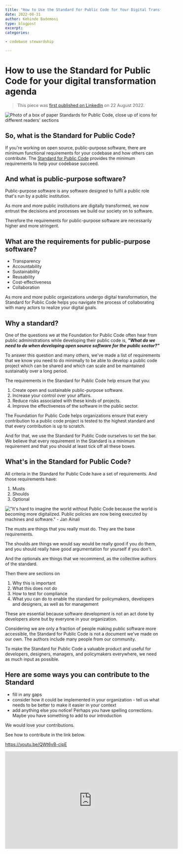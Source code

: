 ```yaml
---
title: "How to Use the Standard for Public Code for Your Digital Transformation Agenda"
date: 2022-08-31
author: Kehinde Bademosi
type: blogpost
excerpt:
categories:

- codebase stewardship

---
```


# How to use the Standard for Public Code for your digital transformation agenda

> This piece was [first published on LinkedIn](https://www.linkedin.com/pulse/how-use-standard-public-code-your-digital-transformation-/?trackingId=V2Nn96A6TMKD1re7aA7mBg%3D%3D) on 22 August 2022.

![Photo of a box of paper Standards for Public Code, close up of icons for different readers' sections]({{site.url}}/assets/standard-in-boxes.png)

## So, what is the Standard for Public Code?

If you're working on open source, public-purpose software, there are minimum functional requirements for your codebase and how others can contribute. The [Standard for Public Code](https://standard.publiccode.net/) provides the minimum requirements to help your codebase succeed.

## And what is public-purpose software?

Public-purpose software is any software designed to fulfil a public role that's run by a public institution.

As more and more public institutions are digitally transformed, we now entrust the decisions and processes we build our society on to software.

Therefore the requirements for public-purpose software are necessarily higher and more stringent.

## What are the requirements for public-purpose software?

* Transparency
* Accountability
* Sustainability
* Reusability
* Cost-effectiveness
* Collaboration

As more and more public organizations undergo digital transformation, the Standard for Public Code helps you navigate the process of collaborating with many actors to realize your digital goals.

## Why a standard?

One of the questions we at the Foundation for Public Code often hear from public administrations while developing their public code is, **_"What do we need to do when developing open source software for the public sector?"_**

To answer this question and many others, we've made a list of requirements that we know you need to do minimally to be able to develop a public code project which can be shared and which can scale and be maintained sustainably over a long period.

The requirements in the Standard for Public Code help ensure that you:

1. Create open and sustainable public-purpose software.
2. Increase your control over your affairs.
3. Reduce risks associated with these kinds of projects.
4. Improve the effectiveness of the software in the public sector.

The Foundation for Public Code helps organizations ensure that every contribution to a public code project is tested to the highest standard and that every contribution is up to scratch.

And for that, we use the Standard for Public Code ourselves to set the bar. We believe that every requirement in the Standard is a minimum requirement and that you should at least tick off all these boxes.

## What's in the Standard for Public Code?

All criteria in the Standard for Public Code have a set of requirements. And those requirements have:

1. Musts
2. Shoulds
3. Optional

!["It's hard to imagine the world without Public Code because the world is becoming more digitalized. Public policies are now being executed by machines and software."​ - Jan Ainali]({{site.url}}/assets/hard-to-imagine-the-world-wo-public-code_jan-05.png)

The musts are things that you really must do. They are the base requirements.

The shoulds are things we would say would be really good if you do them, and you should really have good argumentation for yourself if you don't.

And the optionals are things that we recommend, as the collective authors of the standard.

Then there are sections on

1. Why this is important
2. What this does not do
3. How to test for compliance
4. What you can do to enable the standard for policymakers, developers and designers, as well as for management

These are essential because software development is not an act done by developers alone but by everyone in your organization.

Considering we are only a fraction of people making public software more accessible, the Standard for Public Code is not a document we've made on our own. The authors include many people from our community.

To make the Standard for Public Code a valuable product and useful for developers, designers, managers, and policymakers everywhere, we need as much input as possible.

## Here are some ways you can contribute to the Standard

* fill in any gaps
* consider how it could be implemented in your organization - tell us what needs to be better to make it easier in your context
* add anything else you notice! Perhaps you have spelling corrections. Maybe you have something to add to our introduction

We would love your contributions.

See how to contribute in the link below.

  <https://youtu.be/QWt6vB-cipE>

<iframe width="560" height="315" src="https://www.youtube.com/embed/QWt6vB-cipE" title="YouTube video player" frameborder="0" allow="accelerometer; autoplay; clipboard-write; encrypted-media; gyroscope; picture-in-picture" allowfullscreen></iframe>
